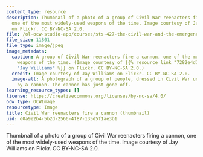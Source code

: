 ```yaml
---
content_type: resource
description: Thumbnail of a photo of a group of Civil War reenacters firing a cannon,
  one of the most widely-used weapons of the time. Image courtesy of Jay Williams
  on Flickr. CC BY-NC-SA 2.0.
file: /ol-ocw-studio-app/courses/sts-427-the-civil-war-and-the-emergence-of-modern-america-1861-1890-spring-2015/d0a9e2b45b2d25664f87135d5f1ae3b1_sts-427s15-th.jpg
file_size: 11801
file_type: image/jpeg
image_metadata:
  caption: A group of Civil War reenacters fire a cannon, one of the most widely-used
    weapons of the time. (Image courtesy of {{% resource_link "7282e4d7-22f2-46d4-b06c-c6d45a62c5ca"
    "Jay Williams" %}} on Flickr. CC BY-NC-SA 2.0.)
  credit: Image courtesy of Jay Williams on Flickr. CC BY-NC-SA 2.0.
  image-alt: A photograph of a group of people, dressed in Civil War uniforms, standing
    by a cannon. The cannon has just gone off.
learning_resource_types: []
license: https://creativecommons.org/licenses/by-nc-sa/4.0/
ocw_type: OCWImage
resourcetype: Image
title: Civil War reenacters fire a cannon (thumbnail)
uid: d0a9e2b4-5b2d-2566-4f87-135d5f1ae3b1
---
```

Thumbnail of a photo of a group of Civil War reenacters firing a cannon, one of the most widely-used weapons of the time. Image courtesy of Jay Williams on Flickr. CC BY-NC-SA 2.0.